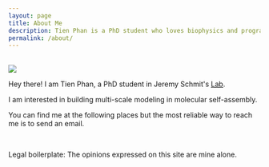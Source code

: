 ```yaml
---
layout: page
title: About Me
description: Tien Phan is a PhD student who loves biophysics and programming.
permalink: /about/
---
```

<br>

 <img src="{{site.avatar}}" class="avatar-round"/>

Hey there! I am Tien Phan, a PhD student in Jeremy Schmit's [Lab](https://www.phys.ksu.edu/people/tt-faculty/schmit.html).

I am interested in building multi-scale modeling in molecular self-assembly.


You can find me at the following places but the most reliable way to reach me is to send an email.

<div align="center">
<p>
<a href="mailto:minhtien@phys.ksu.edu"><i class="fa fa-envelope-o fa-fw" aria-hidden="true" style="font-size:40px;color:#2980b9"></i></a>
&nbsp; &nbsp; &nbsp;
<a href="https://github.com/tienmphan"><i class="fa fa-github" aria-hidden="true" style="font-size:40px;color:#2980b9"></i></a>
&nbsp; &nbsp; &nbsp;
<a href="https://twitter.com/PhanBiophys"><i class="fa fa-twitter" aria-hidden="true" style="font-size:40px;color:#2980b9"></i></a>
&nbsp; &nbsp; &nbsp;
<!-- <a href="https://www.linkedin.com/in/nikinath/"><i class="fa fa-linkedin" aria-hidden="true" style="font-size:40px;color:#2980b9"></i></a>
&nbsp; &nbsp; &nbsp;
<a href="https://kubernetes.slack.com/team/nikhita"><i class="fa fa-slack" aria-hidden="true" style="font-size:40px;color:#2980b9"></i></a> -->
</p>
</div>

<!-- For all the security geeks out there, my public key is [B944F27A57CF61F5](https://keybase.io/nikhita). -->

Legal boilerplate: The opinions expressed on this site are mine alone.
